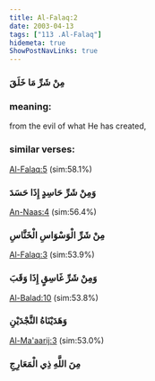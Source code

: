 ```yaml
---
title: Al-Falaq:2
date: 2003-04-13
tags: ["113 .Al-Falaq"]
hidemeta: true 
ShowPostNavLinks: true 
---
```

### مِنْ شَرِّ مَا خَلَقَ
### meaning: 
from the evil of what He has created,
### similar verses: 

[Al-Falaq:5](/113/5) (sim:58.1%)

### وَمِنْ شَرِّ حَاسِدٍ إِذَا حَسَدَ

[An-Naas:4](/114/4) (sim:56.4%)

### مِنْ شَرِّ الْوَسْوَاسِ الْخَنَّاسِ

[Al-Falaq:3](/113/3) (sim:53.9%)

### وَمِنْ شَرِّ غَاسِقٍ إِذَا وَقَبَ

[Al-Balad:10](/90/10) (sim:53.8%)

### وَهَدَيْنَاهُ النَّجْدَيْنِ

[Al-Ma'aarij:3](/70/3) (sim:53.0%)

### مِنَ اللَّهِ ذِي الْمَعَارِجِ
